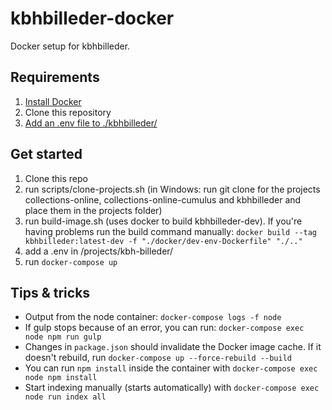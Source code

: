 kbhbilleder-docker
==================

Docker setup for kbhbilleder.

Requirements
------------
1. [Install Docker](https://store.docker.com/search?type=edition&offering=community)
2. Clone this repository
3. [Add an .env file to ./kbhbilleder/](https://github.com/CopenhagenCityArchives/kbh-billeder#create-a-env-file-with-environment-variables)

Get started
-------
1. Clone this repo
2. run scripts/clone-projects.sh (in Windows: run git clone for the projects collections-online, collections-online-cumulus and kbhbilleder and place them in the projects folder)
3. run build-image.sh (uses docker to build kbhbilleder-dev). If you're having problems run the build command manually: ``docker build --tag kbhbilleder:latest-dev -f "./docker/dev-env-Dockerfile" "./.."``
4. add a .env in /projects/kbh-billeder/
5. run ``docker-compose up``

Tips & tricks
-------------
* Output from the node container: `docker-compose logs -f node`
* If gulp stops because of an error, you can run: `docker-compose exec node npm run gulp`
* Changes in `package.json` should invalidate the Docker image cache.
If it doesn't rebuild, run `docker-compose up --force-rebuild --build`
* You can run `npm install` inside the container with `docker-compose exec node npm install`
* Start indexing manually (starts automatically) with `docker-compose exec node run index all`
